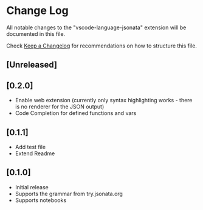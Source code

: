 # Change Log

All notable changes to the "vscode-language-jsonata" extension will be documented in this file.

Check [Keep a Changelog](http://keepachangelog.com/) for recommendations on how to structure this file.

## [Unreleased]

## [0.2.0]

- Enable web extension (currently only syntax highlighting works - there is no renderer for the JSON output)
- Code Completion for defined functions and vars

## [0.1.1]

- Add test file
- Extend Readme
## [0.1.0]

- Initial release
- Supports the grammar from try.jsonata.org
- Supports notebooks